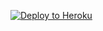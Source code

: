 [![Deploy to Heroku](https://www.herokucdn.com/deploy/button.png)](https://heroku.com/deploy?template=https://github.com/Fenixid-server/FENIXID-A7)
